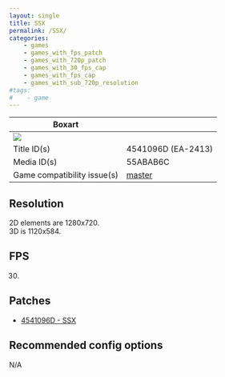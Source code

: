 ```yaml
---
layout: single
title: SSX
permalink: /SSX/
categories:
    - games
    - games_with_fps_patch
    - games_with_720p_patch
    - games_with_30_fps_cap
    - games_with_fps_cap
    - games_with_sub_720p_resolution
#tags:
#    - game
---
```


| Boxart      |                    |
| ------      | ---                |
| ![](https://download-ssl.xbox.com/content/images/66acd000-77fe-1000-9115-d8024541096d/1033/boxartlg.jpg) | |
| Title ID(s) | 4541096D (EA-2413) |
| Media ID(s) | 55ABAB6C           |
| Game compatibility issue(s) | [master](https://github.com/xenia-project/game-compatibility/issues/64) |

## Resolution
2D elements are 1280x720.
<br>3D is 1120x584.

## FPS
30.

## Patches
* [4541096D - SSX](https://github.com/xenia-canary/game-patches/blob/main/patches/4541096D%20-%20SSX.toml)

## Recommended config options
N/A
